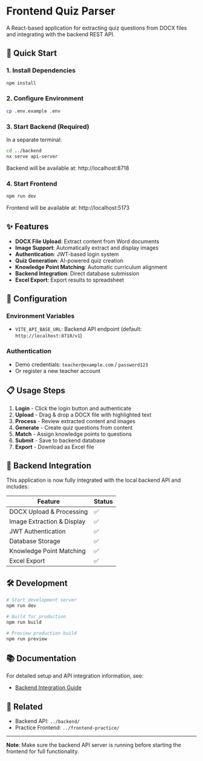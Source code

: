 # Frontend Quiz Parser

A React-based application for extracting quiz questions from DOCX files and integrating with the backend REST API.

## 🚀 Quick Start

### 1. Install Dependencies
```bash
npm install
```

### 2. Configure Environment
```bash
cp .env.example .env
```

### 3. Start Backend (Required)
In a separate terminal:
```bash
cd ../backend
nx serve api-server
```
Backend will be available at: http://localhost:8718

### 4. Start Frontend
```bash
npm run dev
```
Frontend will be available at: http://localhost:5173

## ✨ Features

- **DOCX File Upload**: Extract content from Word documents
- **Image Support**: Automatically extract and display images
- **Authentication**: JWT-based login system  
- **Quiz Generation**: AI-powered quiz creation
- **Knowledge Point Matching**: Automatic curriculum alignment
- **Backend Integration**: Direct database submission
- **Excel Export**: Export results to spreadsheet

## 🔧 Configuration

### Environment Variables
- `VITE_API_BASE_URL`: Backend API endpoint (default: `http://localhost:8718/v1`)

### Authentication
- Demo credentials: `teacher@example.com` / `password123`
- Or register a new teacher account

## 📋 Usage Steps

1. **Login** - Click the login button and authenticate
2. **Upload** - Drag & drop a DOCX file with highlighted text
3. **Process** - Review extracted content and images
4. **Generate** - Create quiz questions from content
5. **Match** - Assign knowledge points to questions
6. **Submit** - Save to backend database
7. **Export** - Download as Excel file

## 🔧 Backend Integration

This application is now fully integrated with the local backend API and includes:

| Feature | Status |
|---------|--------|
| DOCX Upload & Processing | ✅ |
| Image Extraction & Display | ✅ |
| JWT Authentication | ✅ |
| Database Storage | ✅ |
| Knowledge Point Matching | ✅ |
| Excel Export | ✅ |

## 🛠️ Development

```bash
# Start development server
npm run dev

# Build for production
npm run build

# Preview production build
npm run preview
```

## 📚 Documentation

For detailed setup and API integration information, see:
- [Backend Integration Guide](./README-backend-integration.md)

## 🔗 Related

- Backend API: `../backend/`
- Practice Frontend: `../frontend-practice/`

---

**Note**: Make sure the backend API server is running before starting the frontend for full functionality.
